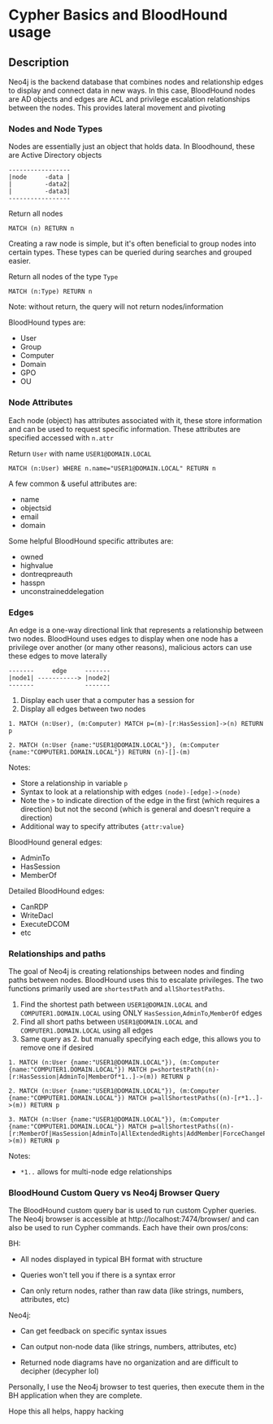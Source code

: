 # Cypher Basics and BloodHound usage

## Description

Neo4j is the backend database that combines nodes and relationship edges to display and connect data in new ways. In this case, BloodHound nodes are AD objects and edges are ACL and privilege escalation relationships between the nodes. This provides lateral movement and pivoting

### Nodes and Node Types

Nodes are essentially just an object that holds data. In Bloodhound, these are Active Directory objects

```
-----------------
|node     -data |
|         -data2|
|         -data3|
-----------------
```

Return all nodes
```
MATCH (n) RETURN n
```

Creating a raw node is simple, but it's often beneficial to group nodes into certain types. These types can be queried during searches and grouped easier.

Return all nodes of the type `Type`
```
MATCH (n:Type) RETURN n
```
Note: without return, the query will not return nodes/information

BloodHound types are:
- User
- Group
- Computer
- Domain
- GPO
- OU

### Node Attributes

Each node (object) has attributes associated with it, these store information and can be used to request specific information. These attributes are specified accessed with `n.attr`

Return `User` with name `USER1@DOMAIN.LOCAL`
```
MATCH (n:User) WHERE n.name="USER1@DOMAIN.LOCAL" RETURN n
```

A few common & useful attributes are:
- name
- objectsid
- email
- domain

Some helpful BloodHound specific attributes are:
- owned
- highvalue
- dontreqpreauth
- hasspn
- unconstraineddelegation

### Edges

An edge is a one-way directional link that represents a relationship between two nodes. BloodHound uses edges to display when one node has a privilege over another (or many other reasons), malicious actors can use these edges to move laterally

```
-------     edge     -------
|node1| -----------> |node2|
-------              -------
```

1. Display each user that a computer has a session for
2. Display all edges between two nodes
```
1. MATCH (n:User), (m:Computer) MATCH p=(m)-[r:HasSession]->(n) RETURN p

2. MATCH (n:User {name:"USER1@DOMAIN.LOCAL"}), (m:Computer {name:"COMPUTER1.DOMAIN.LOCAL"}) RETURN (n)-[]-(m)
```

Notes:
- Store a relationship in variable `p`
- Syntax to look at a relationship with edges `(node)-[edge]->(node)`
- Note the `>` to indicate direction of the edge in the first (which requires a direction) but not the second (which is general and doesn't require a direction)
- Additional way to specify attributes `{attr:value}`

BloodHound general edges:
- AdminTo
- HasSession
- MemberOf

Detailed BloodHound edges:
- CanRDP
- WriteDacl
- ExecuteDCOM
- etc

### Relationships and paths

The goal of Neo4j is creating relationships between nodes and finding paths between nodes. BloodHound uses this to escalate privileges. The two functions primarily used are `shortestPath` and `allShortestPaths`.

1. Find the shortest path between `USER1@DOMAIN.LOCAL` and `COMPUTER1.DOMAIN.LOCAL` using ONLY `HasSession`,`AdminTo`,`MemberOf` edges
2. Find all short paths between `USER1@DOMAIN.LOCAL` and `COMPUTER1.DOMAIN.LOCAL` using all edges
3. Same query as 2. but manually specifying each edge, this allows you to remove one if desired
```
1. MATCH (n:User {name:"USER1@DOMAIN.LOCAL"}), (m:Computer {name:"COMPUTER1.DOMAIN.LOCAL"}) MATCH p=shortestPath((n)-[r:HasSession|AdminTo|MemberOf*1..]->(m)) RETURN p

2. MATCH (n:User {name:"USER1@DOMAIN.LOCAL"}), (m:Computer {name:"COMPUTER1.DOMAIN.LOCAL"}) MATCH p=allShortestPaths((n)-[r*1..]->(m)) RETURN p

3. MATCH (n:User {name:"USER1@DOMAIN.LOCAL"}), (m:Computer {name:"COMPUTER1.DOMAIN.LOCAL"}) MATCH p=allShortestPaths((n)-[r:MemberOf|HasSession|AdminTo|AllExtendedRights|AddMember|ForceChangePassword|GenericAll|GenericWrite|Owns|WriteDacl|WriteOwner|CanRDP|ExecuteDCOM|AllowedToDelegate|ReadLAPSPassword|Contains|GpLink|AddAllowedToAct|AllowedToAct|SQLAdmin*1..]->(m)) RETURN p
```
Notes:
- `*1..` allows for multi-node edge relationships

### BloodHound Custom Query vs Neo4j Browser Query

The BloodHound custom query bar is used to run custom Cypher queries. The Neo4j browser is accessible at http://localhost:7474/browser/ and can also be used to run Cypher commands. Each have their own pros/cons:

BH:
- All nodes displayed in typical BH format with structure

- Queries won't tell you if there is a syntax error
- Can only return nodes, rather than raw data (like strings, numbers, attributes, etc)

Neo4j:
- Can get feedback on specific syntax issues
- Can output non-node data (like strings, numbers, attributes, etc)

- Returned node diagrams have no organization and are difficult to decipher (decypher lol)

Personally, I use the Neo4j browser to test queries, then execute them in the BH application when they are complete.


Hope this all helps, happy hacking 
